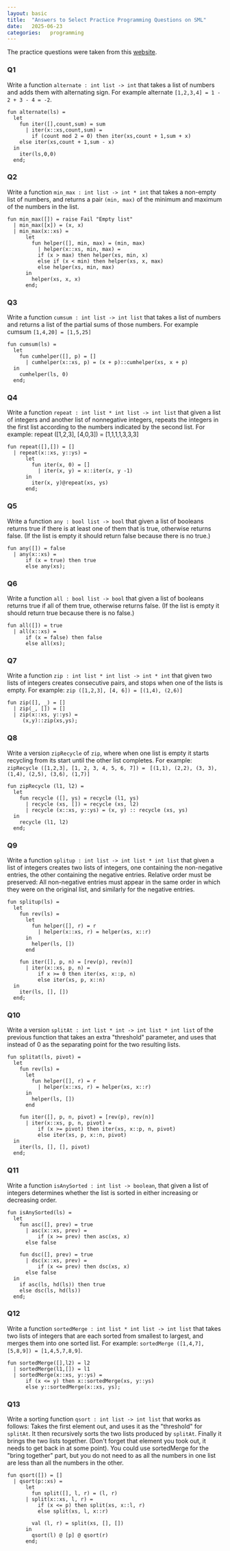 ```yaml
---
layout: basic
title:  "Answers to Select Practice Programming Questions on SML"
date:   2025-06-23
categories:   programming
---
```

The practice questions were taken from this [website](https://classes.engineering.wustl.edu/cse425s/index.php?title=SML_Practice_Problems_A).

### Q1
Write a function $\texttt{alternate : int list -> int}$ that takes a list of numbers and adds them with alternating sign. For example alternate $\texttt{[1,2,3,4] = 1 - 2 + 3 - 4 = -2}$. 

```
fun alternate(ls) = 
  let
    fun iter([],count,sum) = sum
      | iter(x::xs,count,sum) = 
        if (count mod 2 = 0) then iter(xs,count + 1,sum + x)
	else iter(xs,count + 1,sum - x)
  in
    iter(ls,0,0)
  end;
```

### Q2 
Write a function $\texttt{min_max : int list -> int * int}$ that takes a non-empty list of numbers, and returns a pair $\texttt{(min, max)}$ of the minimum and maximum of the numbers in the list.

```
fun min_max([]) = raise Fail "Empty list"
  | min_max([x]) = (x, x)
  | min_max(x::xs) = 
      let
        fun helper([], min, max) = (min, max)
          | helper(x::xs, min, max) = 
	      if (x > max) then helper(xs, min, x)
	      else if (x < min) then helper(xs, x, max)
	      else helper(xs, min, max)
      in
        helper(xs, x, x)
      end;
```

### Q3
Write a function $\texttt{cumsum : int list -> int list}$ that takes a list of numbers and returns a list of the partial sums of those numbers. For example cumsum $\texttt{[1,4,20] = [1,5,25]}$

```
fun cumsum(ls) = 
  let
    fun cumhelper([], p) = []
      | cumhelper(x::xs, p) = (x + p)::cumhelper(xs, x + p) 
  in
    cumhelper(ls, 0)
  end; 
```

### Q4
Write a function $\texttt{repeat : int list * int list -> int list}$ that given a list of integers and another list of nonnegative integers, repeats the integers in the first list according to the numbers indicated by the second list. For example: repeat ([1,2,3], [4,0,3]) = [1,1,1,1,3,3,3]

```
fun repeat([],[]) = []
  | repeat(x::xs, y::ys) = 
      let
        fun iter(x, 0) = []
          | iter(x, y) = x::iter(x, y -1)
      in
        iter(x, y)@repeat(xs, ys)
      end;
```

### Q5
Write a function $\texttt{any : bool list -> bool}$ that given a list of booleans returns true if there is at least one of them that is true, otherwise returns false. (If the list is empty it should return false because there is no true.)

```
fun any([]) = false
  | any(x::xs) = 
      if (x = true) then true
      else any(xs);
```

### Q6
Write a function $\texttt{all : bool list -> bool}$ that given a list of booleans returns true if all of them true, otherwise returns false. (If the list is empty it should return true because there is no false.)
```
fun all([]) = true
  | all(x::xs) = 
      if (x = false) then false
      else all(xs); 
```

### Q7
Write a function $\texttt{zip : int list * int list -> int * int}$ that given two lists of integers creates 
consecutive pairs, and stops when one of the lists is empty. 
For example: $\texttt{zip ([1,2,3], [4, 6]) = [(1,4), (2,6)]}$

```
fun zip([], _) = []
  | zip(_, []) = []
  | zip(x::xs, y::ys) = 
     (x,y)::zip(xs,ys);
```

### Q8
Write a version $\texttt{zipRecycle}$ of $\texttt{zip}$, where when one list is empty it starts recycling from its start until the other list completes. For example: $\texttt{zipRecycle ([1,2,3], [1, 2, 3, 4, 5, 6, 7]) = }$
$\texttt{[(1,1), (2,2), (3, 3), (1,4), (2,5), (3,6), (1,7)]}$

```
fun zipRecycle (l1, l2) =
  let
    fun recycle ([], ys) = recycle (l1, ys)
      | recycle (xs, []) = recycle (xs, l2)
      | recycle (x::xs, y::ys) = (x, y) :: recycle (xs, ys)
  in
    recycle (l1, l2)
  end;
```

### Q9
Write a function $\texttt{splitup : int list -> int list * int list}$ that given a list of integers creates two lists of integers, one containing the non-negative entries, the other containing the negative entries. Relative order must be preserved: All non-negative entries must appear in the same order in which they were on the original list, and similarly for the negative entries.

```
fun splitup(ls) =
  let
    fun rev(ls) =
      let
        fun helper([], r) = r
          | helper(x::xs, r) = helper(xs, x::r)
      in
        helper(ls, [])
      end

    fun iter([], p, n) = [rev(p), rev(n)]
      | iter(x::xs, p, n) =
          if x >= 0 then iter(xs, x::p, n)
          else iter(xs, p, x::n)
  in
    iter(ls, [], [])
  end;
```

### Q10
Write a version $\texttt{splitAt : int list * int -> int list * int list}$ of the previous function that takes an extra "threshold" parameter, and uses that instead of $0$ as the separating point for the two resulting lists. 

```
fun splitat(ls, pivot) =
  let
    fun rev(ls) =
      let
        fun helper([], r) = r
          | helper(x::xs, r) = helper(xs, x::r)
      in
        helper(ls, [])
      end

    fun iter([], p, n, pivot) = [rev(p), rev(n)]
      | iter(x::xs, p, n, pivot) =
          if (x >= pivot) then iter(xs, x::p, n, pivot)
          else iter(xs, p, x::n, pivot)
  in
    iter(ls, [], [], pivot)
  end;
```

### Q11
Write a function $\texttt{isAnySorted : int list -> boolean}$, that given a list of integers determines whether the list is sorted in either increasing or decreasing order. 

```
fun isAnySorted(ls) = 
  let
    fun asc([], prev) = true
      | asc(x::xs, prev) = 
          if (x >= prev) then asc(xs, x)
	  else false
    
    fun dsc([], prev) = true
      | dsc(x::xs, prev) = 
          if (x <= prev) then dsc(xs, x)
	  else false
  in
    if asc(ls, hd(ls)) then true
    else dsc(ls, hd(ls))
  end;
```

### Q12
Write a function $\texttt{sortedMerge : int list * int list -> int list}$ that takes two lists of integers that are each sorted from smallest to largest, and merges them into one sorted list. For example: $\texttt{sortedMerge ([1,4,7], [5,8,9]) = [1,4,5,7,8,9]}$.

```
fun sortedMerge([],l2) = l2
  | sortedMerge(l1,[]) = l1
  | sortedMerge(x::xs, y::ys) = 
      if (x <= y) then x::sortedMerge(xs, y::ys)
      else y::sortedMerge(x::xs, ys);
```

### Q13
Write a sorting function $\texttt{qsort : int list -> int list}$ that works as follows: Takes the first element out, and uses it as the "threshold" for $\texttt{splitAt}$. It then recursively sorts the two lists produced by $\texttt{splitAt}$. Finally it brings the two lists together. (Don't forget that element you took out, it needs to get back in at some point). You could use sortedMerge for the "bring together" part, but you do not need to as all the numbers in one list are less than all the numbers in the other.

```
fun qsort([]) = []
  | qsort(p::xs) = 
      let
        fun split([], l, r) = (l, r)
	  | split(x::xs, l, r) = 
	      if (x <= p) then split(xs, x::l, r)
	      else split(xs, l, x::r)

        val (l, r) = split(xs, [], [])
      in
        qsort(l) @ [p] @ qsort(r)
      end;
```

